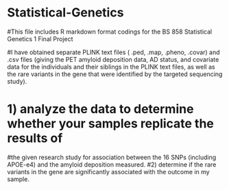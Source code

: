 # Statistical-Genetics

#This file includes R markdown format codings for the BS 858 Statistical Genetics 1 Final Project


#I have obtained separate PLINK text files ( .ped, .map, .pheno, .covar) and .csv files (giving the PET amyloid deposition data, AD status, and
covariate data for the individuals and their siblings in the PLINK text files, as well as the rare variants in the gene that were
identified by the targeted sequencing study). 

# 1) analyze the data to determine whether your samples replicate the results of
#the given research study for association between the 16 SNPs (including APOE-e4) and the amyloid deposition measured.
#2) determine if the rare variants in the gene are significantly associated with the outcome in my sample. 

